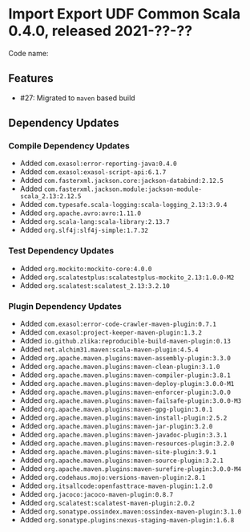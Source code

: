 # Import Export UDF Common Scala 0.4.0, released 2021-??-??

Code name:

## Features

* #27: Migrated to `maven` based build

## Dependency Updates

### Compile Dependency Updates

* Added `com.exasol:error-reporting-java:0.4.0`
* Added `com.exasol:exasol-script-api:6.1.7`
* Added `com.fasterxml.jackson.core:jackson-databind:2.12.5`
* Added `com.fasterxml.jackson.module:jackson-module-scala_2.13:2.12.5`
* Added `com.typesafe.scala-logging:scala-logging_2.13:3.9.4`
* Added `org.apache.avro:avro:1.11.0`
* Added `org.scala-lang:scala-library:2.13.7`
* Added `org.slf4j:slf4j-simple:1.7.32`

### Test Dependency Updates

* Added `org.mockito:mockito-core:4.0.0`
* Added `org.scalatestplus:scalatestplus-mockito_2.13:1.0.0-M2`
* Added `org.scalatest:scalatest_2.13:3.2.10`

### Plugin Dependency Updates

* Added `com.exasol:error-code-crawler-maven-plugin:0.7.1`
* Added `com.exasol:project-keeper-maven-plugin:1.3.2`
* Added `io.github.zlika:reproducible-build-maven-plugin:0.13`
* Added `net.alchim31.maven:scala-maven-plugin:4.5.4`
* Added `org.apache.maven.plugins:maven-assembly-plugin:3.3.0`
* Added `org.apache.maven.plugins:maven-clean-plugin:3.1.0`
* Added `org.apache.maven.plugins:maven-compiler-plugin:3.8.1`
* Added `org.apache.maven.plugins:maven-deploy-plugin:3.0.0-M1`
* Added `org.apache.maven.plugins:maven-enforcer-plugin:3.0.0`
* Added `org.apache.maven.plugins:maven-failsafe-plugin:3.0.0-M3`
* Added `org.apache.maven.plugins:maven-gpg-plugin:3.0.1`
* Added `org.apache.maven.plugins:maven-install-plugin:2.5.2`
* Added `org.apache.maven.plugins:maven-jar-plugin:3.2.0`
* Added `org.apache.maven.plugins:maven-javadoc-plugin:3.3.1`
* Added `org.apache.maven.plugins:maven-resources-plugin:3.2.0`
* Added `org.apache.maven.plugins:maven-site-plugin:3.9.1`
* Added `org.apache.maven.plugins:maven-source-plugin:3.2.1`
* Added `org.apache.maven.plugins:maven-surefire-plugin:3.0.0-M4`
* Added `org.codehaus.mojo:versions-maven-plugin:2.8.1`
* Added `org.itsallcode:openfasttrace-maven-plugin:1.2.0`
* Added `org.jacoco:jacoco-maven-plugin:0.8.7`
* Added `org.scalatest:scalatest-maven-plugin:2.0.2`
* Added `org.sonatype.ossindex.maven:ossindex-maven-plugin:3.1.0`
* Added `org.sonatype.plugins:nexus-staging-maven-plugin:1.6.8`
